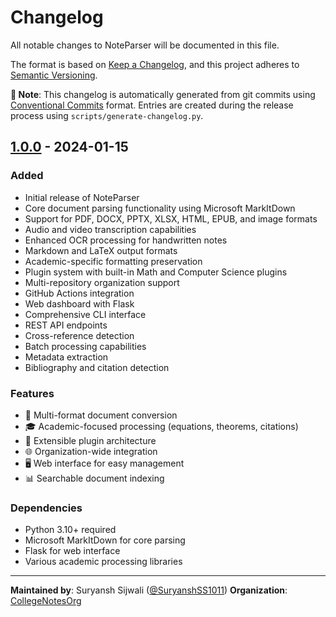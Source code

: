 # Changelog

All notable changes to NoteParser will be documented in this file.

The format is based on [Keep a Changelog](https://keepachangelog.com/en/1.0.0/),
and this project adheres to [Semantic Versioning](https://semver.org/spec/v2.0.0.html).

**📝 Note**: This changelog is automatically generated from git commits using [Conventional Commits](https://conventionalcommits.org/) format.
Entries are created during the release process using `scripts/generate-changelog.py`.

## [1.0.0] - 2024-01-15

### Added
- Initial release of NoteParser
- Core document parsing functionality using Microsoft MarkItDown
- Support for PDF, DOCX, PPTX, XLSX, HTML, EPUB, and image formats
- Audio and video transcription capabilities
- Enhanced OCR processing for handwritten notes
- Markdown and LaTeX output formats
- Academic-specific formatting preservation
- Plugin system with built-in Math and Computer Science plugins
- Multi-repository organization support
- GitHub Actions integration
- Web dashboard with Flask
- Comprehensive CLI interface
- REST API endpoints
- Cross-reference detection
- Batch processing capabilities
- Metadata extraction
- Bibliography and citation detection

### Features
- 🔄 Multi-format document conversion
- 🎓 Academic-focused processing (equations, theorems, citations)
- 🔌 Extensible plugin architecture
- 🌐 Organization-wide integration
- 🖥️ Web interface for easy management
- 📊 Searchable document indexing

### Dependencies
- Python 3.10+ required
- Microsoft MarkItDown for core parsing
- Flask for web interface
- Various academic processing libraries

[1.0.0]: https://github.com/CollegeNotesOrg/noteparser/releases/tag/v1.0.0

---

**Maintained by**: Suryansh Sijwali ([@SuryanshSS1011](https://github.com/SuryanshSS1011))
**Organization**: [CollegeNotesOrg](https://github.com/CollegeNotesOrg)
